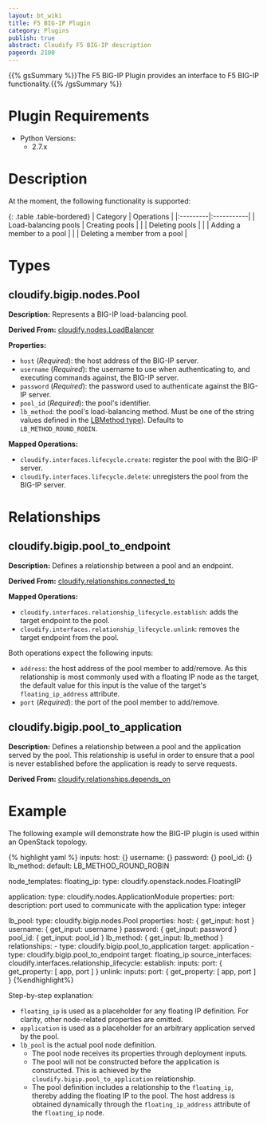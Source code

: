 ```yaml
---
layout: bt_wiki
title: F5 BIG-IP Plugin
category: Plugins
publish: true
abstract: Cloudify F5 BIG-IP description
pageord: 2100
---
```

{{% gsSummary %}}The F5 BIG-IP Plugin provides an interface to F5 BIG-IP functionality.{{% /gsSummary %}}


# Plugin Requirements

* Python Versions:
  * 2.7.x


# Description

At the moment, the following functionality is supported:

{: .table .table-bordered}
| Category | Operations |
|:---------|:-----------|
| Load-balancing pools | Creating pools |
|                      | Deleting pools |
|                      | Adding a member to a pool |
|                      | Deleting a member from a pool |

# Types

## cloudify.bigip.nodes.Pool

**Description:** Represents a BIG-IP load-balancing pool.

**Derived From:** [cloudify.nodes.LoadBalancer](reference-types.html)

**Properties:**

  * `host` (*Required*): the host address of the BIG-IP server.
  * `username` (*Required*): the username to use when authenticating to, and executing commands against, the BIG-IP server.
  * `password` (*Required*): the password used to authenticate against the BIG-IP server.
  * `pool_id` (*Required*): the pool's identifier.
  * `lb_method`: the pool's load-balancing method. Must be one of the string values defined in the [LBMethod type](https://devcentral.f5.com/wiki/iControl.LocalLB__LBMethod.ashx)). Defaults to `LB_METHOD_ROUND_ROBIN`.

**Mapped Operations:**

  * `cloudify.interfaces.lifecycle.create`: register the pool with the BIG-IP server.
  * `cloudify.interfaces.lifecycle.delete`: unregisters the pool from the BIG-IP server.

# Relationships

## cloudify.bigip.pool_to_endpoint

**Description:** Defines a relationship between a pool and an endpoint.

**Derived From:** [cloudify.relationships.connected_to](reference-types.html)

**Mapped Operations:**

  * `cloudify.interfaces.relationship_lifecycle.establish`: adds the target endpoint to the pool.
  * `cloudify.interfaces.relationship_lifecycle.unlink`: removes the target endpoint from the pool.

Both operations expect the following inputs:

  * `address`: the host address of the pool member to add/remove. As this relationship is most commonly used with a floating IP node as the target, the default value for this input is the value of the target's `floating_ip_address` attribute.
  * `port` (*Required*): the port of the pool member to add/remove.

## cloudify.bigip.pool_to_application

**Description:** Defines a relationship between a pool and the application served by the pool. This relationship is useful in order to ensure
that a pool is never established before the application is ready to serve requests.

**Derived From:** [cloudify.relationships.depends_on](reference-types.html)

# Example

The following example will demonstrate how the BIG-IP plugin is used within an OpenStack topology.

{% highlight yaml %}
inputs:
  host: {}
  username: {}
  password: {}
  pool_id: {}
  lb_method:
    default: LB_METHOD_ROUND_ROBIN

node_templates:
  floating_ip:
    type: cloudify.openstack.nodes.FloatingIP

  application:
    type: cloudify.nodes.ApplicationModule
    properties:
      port:
        description: port used to communicate with the application
        type: integer

  lb_pool:
    type: cloudify.bigip.nodes.Pool
    properties:
      host: { get_input: host }
      username: { get_input: username }
      password: { get_input: password }
      pool_id: { get_input: pool_id }
      lb_method: { get_input: lb_method }
    relationships:
      - type: cloudify.bigip.pool_to_application
        target: application
      - type: cloudify.bigip.pool_to_endpoint
        target: floating_ip
        source_interfaces:
          cloudify.interfaces.relationship_lifecycle:
            establish:
              inputs:
                port: { get_property: [ app, port ] }
            unlink:
              inputs:
                port: { get_property: [ app, port ] }
{%endhighlight%}

Step-by-step explanation:

* `floating_ip` is used as a placeholder for any floating IP definition. For clarity, other node-related properties are omitted.
* `application` is used as a placeholder for an arbitrary application served by the pool.
* `lb_pool` is the actual pool node definition.
  * The pool node receives its properties through deployment inputs.
  * The pool will not be constructed before the application is constructed. This is achieved by the `cloudify.bigip.pool_to_application` relationship.
  * The pool definition includes a relationship to the `floating_ip`, thereby adding the floating IP to the pool. The host address is obtained dynamically through the `floating_ip_address` attribute of the `floating_ip` node.
